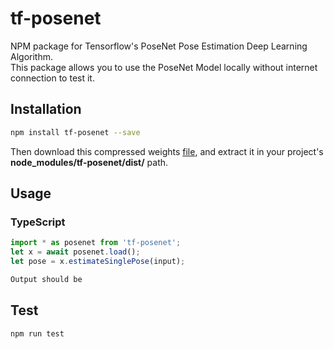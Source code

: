 # tf-posenet
NPM package for Tensorflow's PoseNet Pose Estimation Deep Learning Algorithm.</br>
This package allows you to use the PoseNet Model locally without internet connection to test it.

## Installation 
```sh
npm install tf-posenet --save
```
Then download this compressed weights [file](https://drive.google.com/open?id=13MZkIMUJqyqszcNbrNp14Z5dOUWLgvqo), and extract it in your project's **node_modules/tf-posenet/dist/** path.

## Usage
### TypeScript
```typescript
import * as posenet from 'tf-posenet';
let x = await posenet.load();
let pose = x.estimateSinglePose(input);
```
```sh
Output should be 
```

## Test 
```sh
npm run test
```
